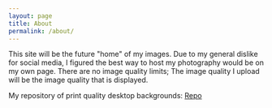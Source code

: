 ```yaml
---
layout: page
title: About
permalink: /about/
---
```


This site will be the future "home" of my images. Due to my general dislike for social media, I figured the best way to host my photography would be on my own page.
There are no image quality limits; The image quality I upload will be the image quality that is displayed.

My repository of print quality desktop backgrounds:
[Repo](https://github.com/Can221-ParOS/natural-wallpaper-collection-git)

